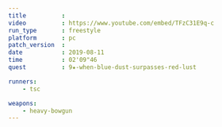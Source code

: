 ```yaml
---
title          :
video          : https://www.youtube.com/embed/TFzC31E9q-c
run_type       : freestyle
platform       : pc
patch_version  : 
date           : 2019-08-11
time           : 02'09"46
quest          : 9★-when-blue-dust-surpasses-red-lust

runners:
    - tsc

weapons:
    - heavy-bowgun
---
```

